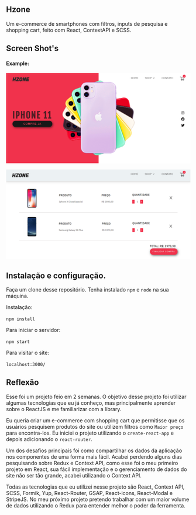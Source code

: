## Hzone

Um e-commerce de smartphones com filtros, inputs de pesquisa e shopping cart, feito com React, ContextAPI e SCSS.

## Screen Shot's

#### Example:   

![](src/img/landingpage.png)

![](src/img/cart.png)

## Instalação e configuração.

Faça um clone desse repositório. Tenha instalado `npm` e `node` na sua máquina.

Instalação:

`npm install`  

Para iniciar o servidor:

`npm start`  

Para visitar o site:

`localhost:3000/`  

## Reflexão

Esse foi um projeto feio em 2 semanas. O objetivo desse projeto foi utilizar algumas tecnologias que eu já conheço, mas principalmente aprender sobre o ReactJS e me familiarizar com a library.

Eu queria criar um e-commerce com shopping cart que permitisse que os usuários pesquisem produtos do site ou utilizem filtros como `Maior preço` para encontra-los. Eu iniciei o projeto utilizando o `create-react-app` e depois adicionando o `react-router`.

Um dos desafios principais foi como compartilhar os dados da aplicação nos componentes de uma forma mais fácil. Acabei perdendo alguns dias pesquisando sobre Redux e Context API, como esse foi o meu primeiro projeto em React, sua fácil implementação e o gerenciamento de dados do site não ser tão grande, acabei utilizando o Context API. 

Todas as tecnologias que eu utilizei nesse projeto são React, Context API, SCSS, Formik, Yup, React-Router, GSAP, React-icons, React-Modal e StripeJS. No meu próximo projeto pretendo trabalhar com um maior volume de dados utilizando o Redux para entender melhor o poder da ferramenta. 

